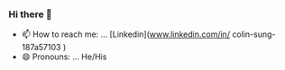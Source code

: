 ### Hi there 👋

<!--
**colinsung0714/colinsung0714** is a ✨ _special_ ✨ repository because its `README.md` (this file) appears on your GitHub profile.

Here are some ideas to get you started:

- 🔭 I’m currently working on ...
- 🌱 I’m currently learning ...
- 👯 I’m looking to collaborate on ...
- 🤔 I’m looking for help with ...
- 💬 Ask me about ...
- 📫 How to reach me: ... [Linkedin](www.linkedin.com/in/
colin-sung-187a57103
)
- 😄 Pronouns: ... He/His
- ⚡ Fun fact: ...
-->

- 📫 How to reach me: ... [Linkedin](www.linkedin.com/in/
colin-sung-187a57103
)
- 😄 Pronouns: ... He/His
